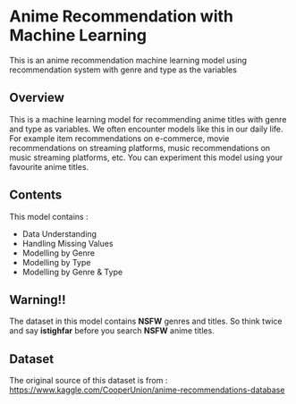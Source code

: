# Anime Recommendation with Machine Learning
This is an anime recommendation machine learning model using recommendation system with genre and type as the variables

## Overview
This is a machine learning model for recommending anime titles with genre and type as variables. We often encounter models like this in our daily life. For example item recommendations on e-commerce, movie recommendations on streaming platforms, music recommendations on music streaming platforms, etc. You can experiment this model using your favourite anime titles.

## Contents
This model contains :
* Data Understanding
* Handling Missing Values
* Modelling by Genre
* Modelling by Type
* Modelling by Genre & Type

## Warning!!
The dataset in this model contains **NSFW** genres and titles. So think twice and say **istighfar** before you search **NSFW** anime titles.

## Dataset
The original source of this dataset is from :
https://www.kaggle.com/CooperUnion/anime-recommendations-database
